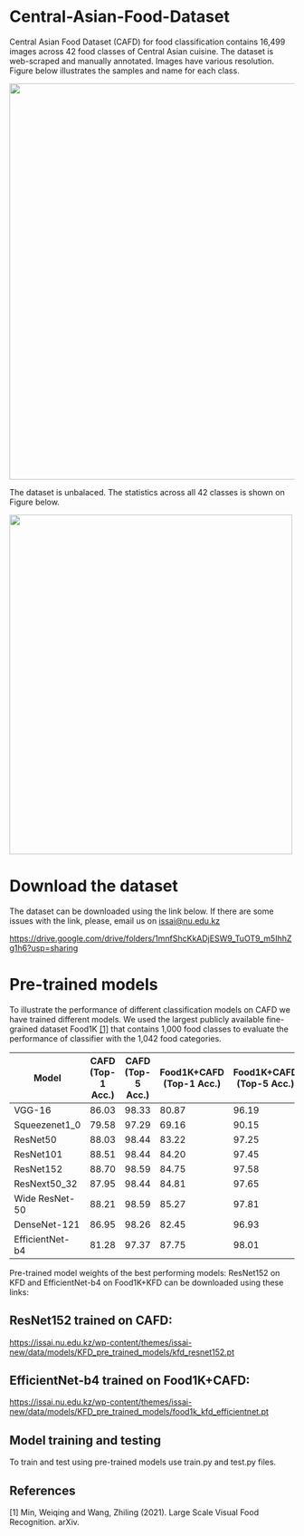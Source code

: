 # Central-Asian-Food-Dataset
Central Asian Food Dataset (CAFD) for food classification contains 16,499 images across 42 food classes of Central Asian cuisine. The dataset is web-scraped and manually annotated. Images have various resolution.
Figure below illustrates the samples and name for each class.

<img src="https://github.com/IS2AI/Kazakh-Food-Dataset/blob/main/figures/samples.png" width="750" height="700">

The dataset is unbalaced. The statistics across all 42 classes is shown on Figure below.

<img src="https://github.com/IS2AI/Kazakh-Food-Dataset/blob/main/figures/stats_plot.png" width="500" height="600">

# Download the dataset

The dataset can be downloaded using the link below. If there are some issues with the link, please, email us on issai@nu.edu.kz

https://drive.google.com/drive/folders/1mnfShcKkADjESW9_TuOT9_m5IhhZg1h6?usp=sharing

# Pre-trained models

To illustrate the performance of different classification models on CAFD we have trained different models. We used the largest publicly available fine-grained dataset Food1K [[1]](#1) that contains 1,000 food classes to evaluate the performance of classifier with the 1,042 food categories.

|Model| CAFD (Top-1 Acc.)| CAFD (Top-5 Acc.)| Food1K+CAFD (Top-1 Acc.)| Food1K+CAFD (Top-5 Acc.)|
|-----|-----------------|-----------------|------------------------|------------------------|
|VGG-16|86.03|98.33|80.87|96.19|
|Squeezenet1_0|79.58|97.29|69.16|90.15|
|ResNet50|88.03|98.44|83.22|97.25|
|ResNet101|88.51|98.44|84.20|97.45|
|ResNet152|88.70|98.59|84.75|97.58|
|ResNext50_32|87.95|98.44|84.81|97.65|
|Wide ResNet-50|88.21|98.59|85.27|97.81|
|DenseNet-121|86.95|98.26|82.45|96.93|
|EfficientNet-b4|81.28|97.37|87.75|98.01|

Pre-trained model weights of the best performing models: ResNet152 on KFD and EfficientNet-b4 on Food1K+KFD can be downloaded using these links:

## ResNet152 trained on CAFD: 

https://issai.nu.edu.kz/wp-content/themes/issai-new/data/models/KFD_pre_trained_models/kfd_resnet152.pt


## EfficientNet-b4 trained on Food1K+CAFD:

https://issai.nu.edu.kz/wp-content/themes/issai-new/data/models/KFD_pre_trained_models/food1k_kfd_efficientnet.pt

## Model training and testing

To train and test using pre-trained models use train.py and test.py files. 

## References
<a id="1">[1]</a> 
Min, Weiqing and Wang,  Zhiling (2021). 
Large Scale Visual Food Recognition. 
arXiv.

